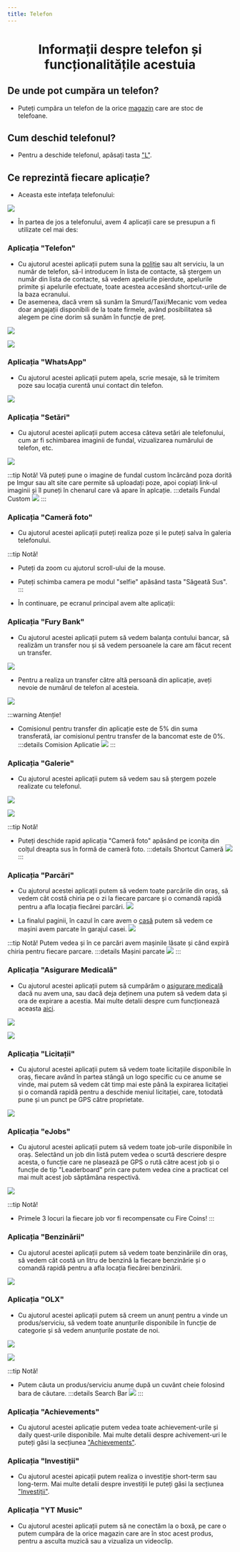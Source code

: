 ```yaml
---
title: Telefon
---
```

<script setup> 
    import KeyIcon from '../.vitepress/components/KeyIcon.vue'
</script>

# <center>Informații despre telefon și funcționalitățile acestuia</center>

## De unde pot cumpăra un telefon?

- Puteți cumpăra un telefon de la orice [magazin](/proprietati/magazine) care are stoc de telefoane.

## Cum deschid telefonul?

- Pentru a deschide telefonul, apăsați tasta ["L"](/informatii/comenzi#tasta-l).

## Ce reprezintă fiecare aplicație?

- Aceasta este intefața telefonului:

![](https://i.imgur.com/FYGj2mS.png)

- În partea de jos a telefonului, avem 4 aplicații care se presupun a fi utilizate cel mai des:

### Aplicația "Telefon"

- Cu ajutorul acestei aplicații putem suna la [poliție](/factions/politie) sau alt serviciu, la un număr de telefon, să-l introducem în lista de contacte, să ștergem un număr din lista de contacte, să vedem apelurile pierdute, apelurile primite și apelurile efectuate, toate acestea accesând shortcut-urile de la baza ecranului.
- De asemenea, dacă vrem să sunăm la Smurd/Taxi/Mecanic vom vedea doar angajații disponibili de la toate firmele, având posibilitatea să alegem pe cine dorim să sunăm în funcție de preț.

![](https://i.imgur.com/nYZrFao.png)

![](https://i.imgur.com/9kz0feU.png)

### Aplicația "WhatsApp"

- Cu ajutorul acestei aplicații putem apela, scrie mesaje, să le trimitem poze sau locația curentă unui contact din telefon.

![](https://i.imgur.com/I0hmEju.png)

### Aplicația "Setări"

- Cu ajutorul acestei aplicații putem accesa câteva setări ale telefonului, cum ar fi schimbarea imaginii de fundal, vizualizarea numărului de telefon, etc.

![](https://i.imgur.com/RmPqigw.png)

:::tip Notă! 
Vă puteți pune o imagine de fundal custom încărcând poza dorită pe Imgur sau alt site care permite să uploadați poze, apoi copiați link-ul imaginii și îl puneți în chenarul care vă apare în aplcație.
:::details Fundal Custom
![](https://i.imgur.com/EWN8lGU.png)
:::

### Aplicația "Cameră foto"

- Cu ajutorul acestei aplicații puteți realiza poze și le puteți salva în galeria telefonului.

:::tip Notă!
- Puteți da zoom cu ajutorul scroll-ului de la mouse.
- Puteți schimba camera pe modul "selfie" apăsând tasta "Săgeată Sus".
:::

- În continuare, pe ecranul principal avem alte aplicații:

### Aplicația "Fury Bank"

- Cu ajutorul acestei aplicații putem să vedem balanța contului bancar, să realizăm un transfer nou și să vedem persoanele la care am făcut recent un transfer.

![](https://i.imgur.com/0oPONuy.png)

- Pentru a realiza un transfer către altă persoană din aplicație, aveți nevoie de numărul de telefon al acesteia.

![](https://i.imgur.com/VNiweco.png)

:::warning Atenție!
- Comisionul pentru transfer din aplicație este de 5% din suma transferată, iar comisionul pentru transfer de la bancomat este de 0%.
:::details Comision Aplicatie
![](https://i.imgur.com/pYbNt3C.png)
:::

### Aplicația "Galerie"

- Cu ajutorul acestei aplicații putem să vedem sau să ștergem pozele realizate cu telefonul.

![](https://i.imgur.com/AoyZRSr.png)

![](https://i.imgur.com/KwA7Hi2.png)

:::tip Notă!
- Puteți deschide rapid aplicația "Cameră foto" apăsând pe iconița din colțul dreapta sus în formă de cameră foto.
:::details Shortcut Cameră
![](https://i.imgur.com/SXwJoGx.png)
:::

### Aplicația "Parcări"

- Cu ajutorul acestei aplicații putem să vedem toate parcările din oraș, să vedem cât costă chiria pe o zi la fiecare parcare și o comandă rapidă pentru a afla locația fiecărei parcări.
![](https://i.imgur.com/nMd40tW.png)

- La finalul paginii, în cazul în care avem o [casă](/proprietati/case) putem să vedem ce mașini avem parcate în garajul casei.
![](https://i.imgur.com/huDCggs.png)

:::tip Notă!
Putem vedea și în ce parcări avem mașinile lăsate și când expiră chiria pentru fiecare parcare.
:::details Mașini parcate
![](https://i.imgur.com/ugNpZtZ.png)
:::

### Aplicația "Asigurare Medicală"

- Cu ajutorul acestei aplicații putem să cumpărăm o [asigurare medicală](/general/asigurare) dacă nu avem una, sau dacă deja deținem una putem să vedem data și ora de expirare a acestia. Mai multe detalii despre cum funcționează aceasta [aici](/general/asigurare).

![](https://i.imgur.com/BHvCSJm.png)

![](https://i.imgur.com/OxzBlDj.png)

### Aplicația "Licitații"

- Cu ajutorul acestei aplicații putem să vedem toate licitațiile disponibile în oraș, fiecare având în partea stângă un logo specific cu ce anume se vinde, mai putem să vedem cât timp mai este până la expirarea licitației și o comandă rapidă pentru a deschide meniul licitației, care, totodată pune și un punct pe GPS către proprietate.

![](https://i.imgur.com/ARp2M5N.gif)

### Aplicația "eJobs"

- Cu ajutorul acestei aplicații putem să vedem toate job-urile disponibile în oraș. Selectând un job din listă putem vedea o scurtă descriere despre acesta, o funcție care ne plasează pe GPS o rută către acest job și o funcție de tip "Leaderboard" prin care putem vedea cine a practicat cel mai mult acest job săptămâna respectivă.

![](https://i.imgur.com/ciAfq0f.png)

:::tip Notă!
- Primele 3 locuri la fiecare job vor fi recompensate cu Fire Coins!
:::

### Aplicația "Benzinării"

- Cu ajutorul acestei aplicații putem să vedem toate benzinăriile din oraș, să vedem cât costă un litru de benzină la fiecare benzinărie și o comandă rapidă pentru a afla locația fiecărei benzinării.

![](https://i.imgur.com/YSgJU2T.png)

### Aplicația "OLX"

- Cu ajutorul acestei aplicații putem să creem un anunț pentru a vinde un produs/serviciu, să vedem toate anunțurile disponibile în funcție de categorie și să vedem anunțurile postate de noi.

![](https://i.imgur.com/AcUrYhN.png)

![](https://i.imgur.com/bGU94Oj.png)

:::tip Notă!
- Putem căuta un produs/serviciu anume după un cuvânt cheie folosind bara de căutare.
:::details Search Bar
![](https://i.imgur.com/7ruZpq4.png)
:::

### Aplicația "Achievements"

- Cu ajutorul acestei aplicație putem vedea toate achievement-urile și daily quest-urile disponibile. Mai multe detalii despre achivement-uri le puteți găsi la secțiunea ["Achievements"](/economie/achievements).

### Aplicația "Investiții"

- Cu ajutorul acestei apicații putem realiza o investiție short-term sau long-term. Mai multe detalii despre investiții le puteți găsi la secțiunea ["Investiții"](/economie/investitii).


### Aplicația "YT Music"

- Cu ajutorul acestei aplicații putem să ne conectăm la o boxă, pe care o putem cumpăra de la orice magazin care are în stoc acest produs, pentru a asculta muzică sau a vizualiza un videoclip.